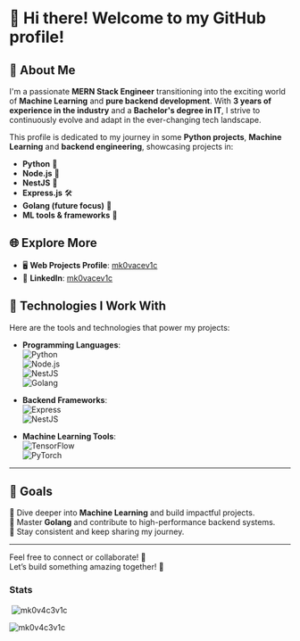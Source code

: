 # 👋 Hi there! Welcome to my GitHub profile!

## 🌟 **About Me**
I'm a passionate **MERN Stack Engineer** transitioning into the exciting world of **Machine Learning** and **pure backend development**. With **3 years of experience in the industry** and a **Bachelor's degree in IT**, I strive to continuously evolve and adapt in the ever-changing tech landscape.

This profile is dedicated to my journey in some **Python projects**, **Machine Learning** and **backend engineering**, showcasing projects in:  
- **Python** 🐍  
- **Node.js** 🌳  
- **NestJS** 🚀  
- **Express.js** 🛠️  
- **Golang (future focus)** 🔵  
- **ML tools & frameworks** 🤖  

## 🌐 **Explore More**
- 🖥️ **Web Projects Profile**: [mk0vacev1c](https://github.com/mk0vacev1c)  
- 💼 **LinkedIn**: [mk0vacev1c](https://www.linkedin.com/in/mk0vacev1c/)

## 🚀 **Technologies I Work With**
Here are the tools and technologies that power my projects:  
- **Programming Languages**:  
  ![Python](https://img.shields.io/badge/Python-3776AB?style=flat-square&logo=python&logoColor=white)  
  ![Node.js](https://img.shields.io/badge/Node.js-339933?style=flat-square&logo=node.js&logoColor=white)  
  ![NestJS](https://img.shields.io/badge/NestJS-E0234E?style=flat-square&logo=nestjs&logoColor=white)  
  ![Golang](https://img.shields.io/badge/Go-00ADD8?style=flat-square&logo=go&logoColor=white)

- **Backend Frameworks**:  
  ![Express](https://img.shields.io/badge/Express.js-000000?style=flat-square&logo=express&logoColor=white)  
  ![NestJS](https://img.shields.io/badge/NestJS-E0234E?style=flat-square&logo=nestjs&logoColor=white)

- **Machine Learning Tools**:  
  ![TensorFlow](https://img.shields.io/badge/TensorFlow-FF6F00?style=flat-square&logo=tensorflow&logoColor=white)  
  ![PyTorch](https://img.shields.io/badge/PyTorch-EE4C2C?style=flat-square&logo=pytorch&logoColor=white)

---

## 🎯 **Goals**
🔹 Dive deeper into **Machine Learning** and build impactful projects.  
🔹 Master **Golang** and contribute to high-performance backend systems.  
🔹 Stay consistent and keep sharing my journey.

---

Feel free to connect or collaborate! 🤝  
Let’s build something amazing together! 🌟


<h3 align="left">Stats</h3>

<p>&nbsp;<img align="center" src="https://github-readme-stats.vercel.app/api?username=mk0v4c3v1c&show_icons=true&locale=en" alt="mk0v4c3v1c" /></p>

<p><img  src="https://github-readme-stats.vercel.app/api/top-langs?username=mk0v4c3v1c&show_icons=true&locale=en&layout=compact" alt="mk0v4c3v1c" /></p>



